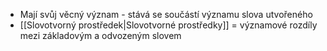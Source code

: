 - Mají svůj věcný význam - stává se součástí významu slova utvořeného
- [[Slovotvorný prostředek|Slovotvorné prostředky]] = významové rozdíly mezi základovým a odvozeným slovem